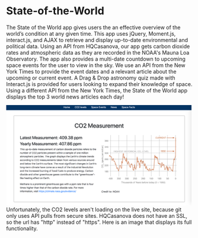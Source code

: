 # State-of-the-World
The State of the World app gives users the an effective overview of the world’s condition at any given time. This app uses jQuery, Moment.js, interact.js, and AJAX to retrieve and display up-to-date environmental and political data. Using an API from HQCasanova, our app gets carbon dioxide rates and atmospheric data as they are recorded in the NOAA's Mauna Loa Observatory. The app also provides a multi-date countdown to upcoming space events for the user to view in the sky. We use an API from the New York Times to provide the event dates and a relevant article about the upcoming or current event. A Drag & Drop astronomy quiz made with Interact.js is provided for users looking to expand their knowledge of space. Using a different API from the New York Times, the State of the World app displays the top 3 world news articles each day!

<img src="assets/images/co2-image.png" width="500px" style="max-width: 100%;">
Unfortunately, the CO2 levels aren't loading on the live site, because git only uses API pulls from secure sites.
HQCasanova does not have an SSL, so the url has "http" instead of "https". Here is an image that displays its full functionality.
